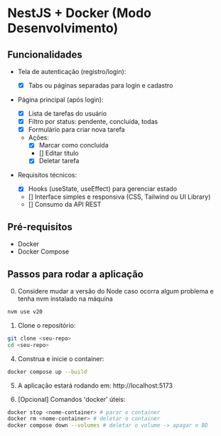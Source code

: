 # NestJS + Docker (Modo Desenvolvimento)

## Funcionalidades

- Tela de autenticação (registro/login):

  - [x] Tabs ou páginas separadas para login e cadastro

- Página principal (após login):

  - [x] Lista de tarefas do usuário
  - [x] Filtro por status: pendente, concluída, todas
  - [x] Formulário para criar nova tarefa
  - Ações:
    - [x] Marcar como concluída
    - [] Editar título
    - [x] Deletar tarefa

- Requisitos técnicos:
  - [x] Hooks (useState, useEffect) para gerenciar estado
  - [] Interface simples e responsiva (CSS, Tailwind ou UI Library)
  - [] Consumo da API REST

## Pré-requisitos

- Docker
- Docker Compose

## Passos para rodar a aplicação

0. Considere mudar a versão do Node caso ocorra algum problema e tenha nvm instalado na máquina

```bash
nvm use v20
```

1. Clone o repositório:

```bash
git clone <seu-repo>
cd <seu-repo>
```

4. Construa e inicie o container:

```bash
docker compose up --build
```

5. A aplicação estará rodando em: http://localhost:5173

6. [Opcional] Comandos 'docker' úteis:

```bash
docker stop <nome-container> # parar o container
docker rm <nome-container> # deletar o container
docker compose down --volumes # deletar o volume -> apagar o BD
```
